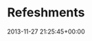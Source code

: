 ---
title:		"Refeshments"
type:		"photos"
mediatype:		"upload"
location:		"Berlin, Germany"
date:		"2013-11-27 21:25:45+00:00"
album:		"events"
filename:		"refeshments.md"
series:		"meetups"
cl_public_id:		"events/refeshments"
cl_version:		1497002647
format:		"tiff"
bytes:		7818936
width:		2560
height:		1440
colours:
- "#D8DBC8"
- "#332D1E"
- "#042901"
- "#35352B"
- "#21341A"
- "#262A1B"
- "#725C36"
- "#7F816B"
- "#250F02"
- "#0C7B05"
- "#D78C6B"
- "#487539"
- "#2C1D06"
- "#ED251A"
- "#DDD0C1"
- "#EF6E5F"
- "#D3591B"
- "#C5A663"
- "#C9D5C6"
- "#2F1F14"
- "#82543A"
- "#6A7C47"
- "#783408"
- "#7C784E"
- "#32C804"
- "#1E2B04"
- "#2D332E"
- "#161A25"
- "#88D904"
- "#7B7363"
- "#7A530D"
- "#7F8353"
exposure_mode:		"Auto"
program:		"Aperture-priority AE"
aperture:		"4.5"
focal_length:		"200.0 mm"
iso:		"1000"
shutter_speed:		"1/30"
metering:		"Multi-segment"
flash:		"Off, Did not fire"
white_balance:		"Custom"
colour_temp:		"2900"
has_crop:		"false"
orientation:		"Horizontal (normal)"
camera_model:		"NIKON D800"
lens_info:		"70-200mm f/2.8"
artist: "Matt Finucane"
x_resolution:		"300"
y_resolution:		"300"
---